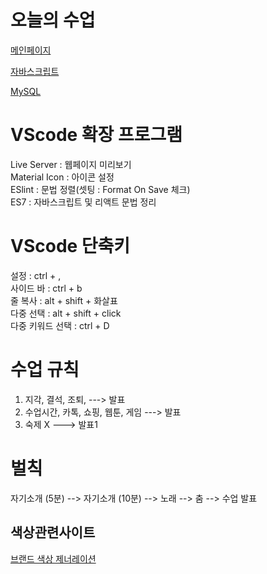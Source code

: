 # 오늘의 수업
[메인페이지](https://kimjw04.github.io/class2024/)   

[자바스크립트](https://kimjw04.github.io/class2024/javascript/index.html)   

[MySQL](https://kimjw04.github.io/class2024/mysql/index.html)   

# VScode 확장 프로그램
Live Server : 웹페이지 미리보기   
Material Icon : 아이콘 설정   
ESlint : 문법 정렬(셋팅 : Format On Save 체크)   
ES7 : 자바스크립트 및 리액트 문법 정리   


# VScode 단축키
설정 : ctrl + ,    
사이드 바 : ctrl + b    
줄 복사 : alt + shift + 화살표     
다중 선택 : alt + shift + click   
다중 키워드 선택 : ctrl + D   


# 수업 규칙
1. 지각, 결석, 조퇴, ---> 발표
2. 수업시간, 카톡, 쇼핑, 웹툰, 게임 ---> 발표
3. 숙제 X ---> 발표1

# 벌칙
자기소개 (5분) --> 자기소개 (10분) --> 노래 --> 춤 --> 수업 발표

## 색상관련사이트
[브랜드 색상 제너레이션](https://huemint.com/brand-intersection/)